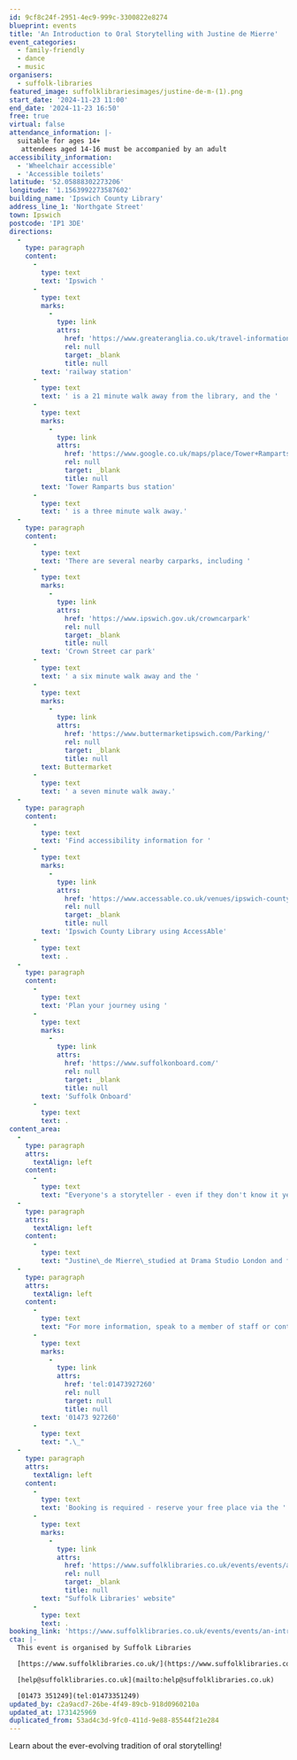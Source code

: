 ```yaml
---
id: 9cf8c24f-2951-4ec9-999c-3300822e8274
blueprint: events
title: 'An Introduction to Oral Storytelling with Justine de Mierre'
event_categories:
  - family-friendly
  - dance
  - music
organisers:
  - suffolk-libraries
featured_image: suffolklibrariesimages/justine-de-m-(1).png
start_date: '2024-11-23 11:00'
end_date: '2024-11-23 16:50'
free: true
virtual: false
attendance_information: |-
  suitable for ages 14+
   attendees aged 14-16 must be accompanied by an adult
accessibility_information:
  - 'Wheelchair accessible'
  - 'Accessible toilets'
latitude: '52.05888302273206'
longitude: '1.1563992273587602'
building_name: 'Ipswich County Library'
address_line_1: 'Northgate Street'
town: Ipswich
postcode: 'IP1 3DE'
directions:
  -
    type: paragraph
    content:
      -
        type: text
        text: 'Ipswich '
      -
        type: text
        marks:
          -
            type: link
            attrs:
              href: 'https://www.greateranglia.co.uk/travel-information/station-information/ips'
              rel: null
              target: _blank
              title: null
        text: 'railway station'
      -
        type: text
        text: ' is a 21 minute walk away from the library, and the '
      -
        type: text
        marks:
          -
            type: link
            attrs:
              href: 'https://www.google.co.uk/maps/place/Tower+Ramparts+bus+station/@52.0590456,1.1530657,17z/data=!4m23!1m16!4m15!1m6!1m2!1s0x47d9a1d34396d717:0xe270c06e32b8a13f!2sTower+Ramparts+bus+station,+Ipswich!2m2!1d1.154715!2d52.059341!1m6!1m2!1s0x47d9a1d4b1ce6d1f:0xd66f77daa10f45b6!2sCounty+Library,+Northgate+St,+Ipswich+IP1+3DE!2m2!1d1.1565145!2d52.0587199!3e2!3m5!1s0x47d9a1d34396d717:0xe270c06e32b8a13f!8m2!3d52.059341!4d1.154715!16s%2Fg%2F1q67cvcv8?entry=ttu'
              rel: null
              target: _blank
              title: null
        text: 'Tower Ramparts bus station'
      -
        type: text
        text: ' is a three minute walk away.'
  -
    type: paragraph
    content:
      -
        type: text
        text: 'There are several nearby carparks, including '
      -
        type: text
        marks:
          -
            type: link
            attrs:
              href: 'https://www.ipswich.gov.uk/crowncarpark'
              rel: null
              target: _blank
              title: null
        text: 'Crown Street car park'
      -
        type: text
        text: ' a six minute walk away and the '
      -
        type: text
        marks:
          -
            type: link
            attrs:
              href: 'https://www.buttermarketipswich.com/Parking/'
              rel: null
              target: _blank
              title: null
        text: Buttermarket
      -
        type: text
        text: ' a seven minute walk away.'
  -
    type: paragraph
    content:
      -
        type: text
        text: 'Find accessibility information for '
      -
        type: text
        marks:
          -
            type: link
            attrs:
              href: 'https://www.accessable.co.uk/venues/ipswich-county-library'
              rel: null
              target: _blank
              title: null
        text: 'Ipswich County Library using AccessAble'
      -
        type: text
        text: .
  -
    type: paragraph
    content:
      -
        type: text
        text: 'Plan your journey using '
      -
        type: text
        marks:
          -
            type: link
            attrs:
              href: 'https://www.suffolkonboard.com/'
              rel: null
              target: _blank
              title: null
        text: 'Suffolk Onboard'
      -
        type: text
        text: .
content_area:
  -
    type: paragraph
    attrs:
      textAlign: left
    content:
      -
        type: text
        text: "Everyone's a storyteller - even if they don't know it yet! This workshop will start you on your journey to discovering the great talespinner you already are! Discover your authentic voice with exercises, skills development, expert tips, and story sharing."
  -
    type: paragraph
    attrs:
      textAlign: left
    content:
      -
        type: text
        text: "Justine\_de Mierre\_studied at Drama Studio London and founded the interactive performance company, Ladder to the Moon, before working with the Royal Albert Hall. Over the years as a teller, Justine has shared her craft at festivals, events and schools across the country, created story play sessions for under 5s and has been involved in story projects with prisoners and trained librarians in multi-sensory storytelling."
  -
    type: paragraph
    attrs:
      textAlign: left
    content:
      -
        type: text
        text: "For more information, speak to a member of staff or contact the library on\_"
      -
        type: text
        marks:
          -
            type: link
            attrs:
              href: 'tel:01473927260'
              rel: null
              target: null
              title: null
        text: '01473 927260'
      -
        type: text
        text: ".\_"
  -
    type: paragraph
    attrs:
      textAlign: left
    content:
      -
        type: text
        text: 'Booking is required - reserve your free place via the '
      -
        type: text
        marks:
          -
            type: link
            attrs:
              href: 'https://www.suffolklibraries.co.uk/events/events/an-introduction-to-oral-storytelling-with-justine-de-mierre'
              rel: null
              target: _blank
              title: null
        text: "Suffolk Libraries' website"
      -
        type: text
        text: .
booking_link: 'https://www.suffolklibraries.co.uk/events/events/an-introduction-to-oral-storytelling-with-justine-de-mierre'
cta: |-
  This event is organised by Suffolk Libraries

  [https://www.suffolklibraries.co.uk/](https://www.suffolklibraries.co.uk/) 

  [help@suffolklibraries.co.uk](mailto:help@suffolklibraries.co.uk)

  [01473 351249](tel:01473351249)
updated_by: c2a9acd7-26be-4f49-89cb-918d0960210a
updated_at: 1731425969
duplicated_from: 53ad4c3d-9fc0-411d-9e88-85544f21e284
---
```

Learn about the ever-evolving tradition of oral storytelling!